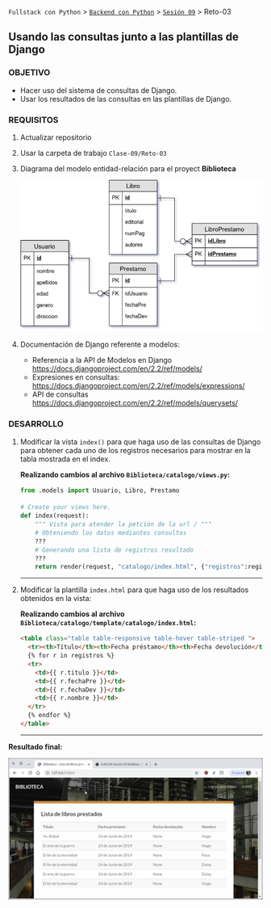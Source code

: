 `Fullstack con Python` > [`Backend con Python`](../../Readme.md) > [`Sesión 09`](../Readme.md) > Reto-03
## Usando las consultas junto a las plantillas de Django

### OBJETIVO
- Hacer uso del sistema de consultas de Django.
- Usar los resultados de las consultas en las plantillas de Django.

### REQUISITOS
1. Actualizar repositorio
1. Usar la carpeta de trabajo `Clase-09/Reto-03`
1. Diagrama del modelo entidad-relación para el proyect __Biblioteca__

   ![Modelo entidad-relación para Biblioteca](modelo-entidad-relacion.jpg)

1. Documentación de Django referente a modelos:
   - Referencia a la API de Modelos en Django https://docs.djangoproject.com/en/2.2/ref/models/
   - Expresiones en consultas: https://docs.djangoproject.com/en/2.2/ref/models/expressions/
   - API de consultas https://docs.djangoproject.com/en/2.2/ref/models/querysets/

### DESARROLLO
1. Modificar la vista `index()` para que haga uso de las consultas de Django para obtener cada uno de los registros necesarios para mostrar en la tabla mostrada en el index.

   __Realizando cambios al archivo `Biblioteca/catalogo/views.py`:__
   ```python
   from .models import Usuario, Libro, Prestamo

   # Create your views here.
   def index(request):
       """ Vista para atender la petción de la url / """
       # Obteniendo los datos mediantes consultas
       ???
       # Generando una lista de registros resultado
       ???
       return render(request, "catalogo/index.html", {"registros":registros})
   ```
   ***

1. Modificar la plantilla `index.html` para que haga uso de los resultados obtenidos en la vista:

   __Realizando cambios al archivo `Biblioteca/catalogo/template/catalogo/index.html`:__
   ```html
   <table class="table table-responsive table-hover table-striped ">
     <tr><th>Título</th><th>Fecha préstamo</th><th>Fecha devolución</th><th>Nombre</th></tr>
     {% for r in registros %}
     <tr>
       <td>{{ r.titulo }}</td>
       <td>{{ r.fechaPre }}</td>
       <td>{{ r.fechaDev }}</td>
       <td>{{ r.nombre }}</td>
     </tr>
     {% endfor %}
   </table>
   ```
   ***

__Resultado final:__

![Index dinámico](assets/index-01.png)
